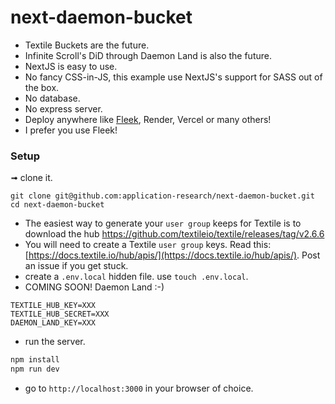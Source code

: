 # next-daemon-bucket

* Textile Buckets are the future.
* Infinite Scroll's DiD through Daemon Land is also the future.
* NextJS is easy to use.
* No fancy CSS-in-JS, this example use NextJS's support for SASS out of the box.
* No database.
* No express server.
* Deploy anywhere like [Fleek](https://fleek.co/), Render, Vercel or many others!
* I prefer you use Fleek!

### Setup

➟ clone it.

```
git clone git@github.com:application-research/next-daemon-bucket.git
cd next-daemon-bucket
```

* The easiest way to generate your `user group` keeps for Textile is to download the hub https://github.com/textileio/textile/releases/tag/v2.6.6
* You will need to create a Textile `user group` keys. Read this: [https://docs.textile.io/hub/apis/](https://docs.textile.io/hub/apis/). Post an issue if you get stuck.
* create a `.env.local` hidden file. use `touch .env.local`.
* COMING SOON! Daemon Land :-)

```env
TEXTILE_HUB_KEY=XXX
TEXTILE_HUB_SECRET=XXX
DAEMON_LAND_KEY=XXX
```

* run the server.

```sh
npm install
npm run dev
```

* go to `http://localhost:3000` in your browser of choice.
